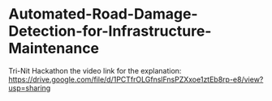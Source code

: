 # Automated-Road-Damage-Detection-for-Infrastructure-Maintenance
Tri-Nit Hackathon 
the video link for the explanation: https://drive.google.com/file/d/1PCTfrOLGfnslFnsPZXxoe1ztEb8rp-e8/view?usp=sharing
